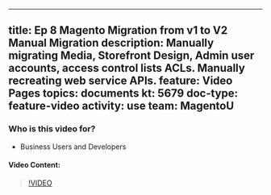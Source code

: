 
---
title: Ep 8 Magento Migration from v1 to V2 Manual Migration
description: Manually migrating Media, Storefront Design, Admin user accounts, access control lists ACLs. Manually recreating web service APIs.
feature: Video Pages
topics: documents
kt: 5679
doc-type: feature-video
activity: use
team: MagentoU
---

### Who is this video for?

* Business Users and Developers

#### Video Content:

>[!VIDEO](https://video.tv.adobe.com/v/35836)